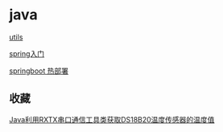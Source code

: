 # java

[utils](./utils)

[spring入门](https://segmentfault.com/a/1190000008396882)

[springboot 热部署](./hotdeploy)


## 收藏

[Java利用RXTX串口通信工具类获取DS18B20温度传感器的温度值](http://blog.csdn.net/czkct/article/details/78959486)
